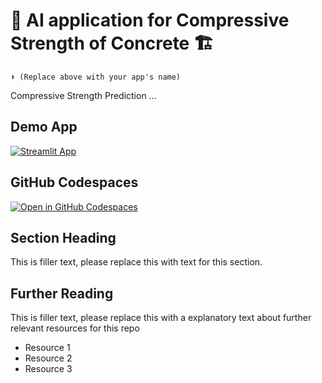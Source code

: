 # 🤖 AI application for Compressive Strength of Concrete 🏗️
```
⬆️ (Replace above with your app's name)
```

Compressive Strength Prediction ...

## Demo App

[![Streamlit App](https://static.streamlit.io/badges/streamlit_badge_black_white.svg)](https://AI-construction.streamlit.app/)

## GitHub Codespaces

[![Open in GitHub Codespaces](https://github.com/codespaces/badge.svg)](https://codespaces.new/streamlit/app-starter-kit?quickstart=1)

## Section Heading

This is filler text, please replace this with text for this section.

## Further Reading

This is filler text, please replace this with a explanatory text about further relevant resources for this repo
- Resource 1
- Resource 2
- Resource 3
